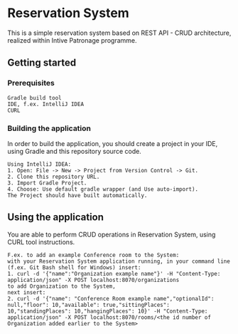# Reservation System

This is a simple reservation system based on REST API - CRUD architecture, realized within Intive Patronage programme.

## Getting started

### Prerequisites

```
Gradle build tool
IDE, f.ex. IntelliJ IDEA
CURL
```

### Building the application

In order to build the application, you should create a project in your IDE, using Gradle and this repository source code.

```
Using IntelliJ IDEA:
1. Open: File -> New -> Project from Version Control -> Git.
2. Clone this repository URL.
3. Import Gradle Project.
4. Choose: Use default gradle wrapper (and Use auto-import).
The Project should have built automatically.
```

## Using the application

You are able to perform CRUD operations in Reservation System, using CURL tool instructions.

```
F.ex. to add an example Conference room to the System: 
with your Reservation System application running, in your command line (f.ex. Git Bash shell for Windows) insert:
1. curl -d '{"name":"Organization example name"}' -H "Content-Type: application/json" -X POST localhost:8070/organizations
to add Organization to the System,
next insert:
2. curl -d '{"name": "Conference Room example name","optionalId": null,"floor": 10,"available": true,"sittingPlaces": 10,"standingPlaces": 10,"hangingPlaces": 10}' -H "Content-Type: application/json" -X POST localhost:8070/rooms/<the id number of Organization added earlier to the System>
```

